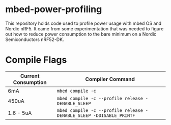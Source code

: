 # mbed-power-profiling
This repository holds code used to profile power usage with mbed OS and Nordic nRF5. It came from some experimentation that was needed to figure out how to reduce power consumption to the bare minimum on a Nordic Semiconductors nRF52-DK.

# Compile Flags

| Current Consumption | Compiler Command |
| --- | --- |
| 6mA | `mbed compile -c` |
| 450uA | `mbed compile -c --profile release -DENABLE_SLEEP` |
| 1.6 - 5uA | `mbed compile -c --profile release -DENABLE_SLEEP -DDISABLE_PRINTF` |
